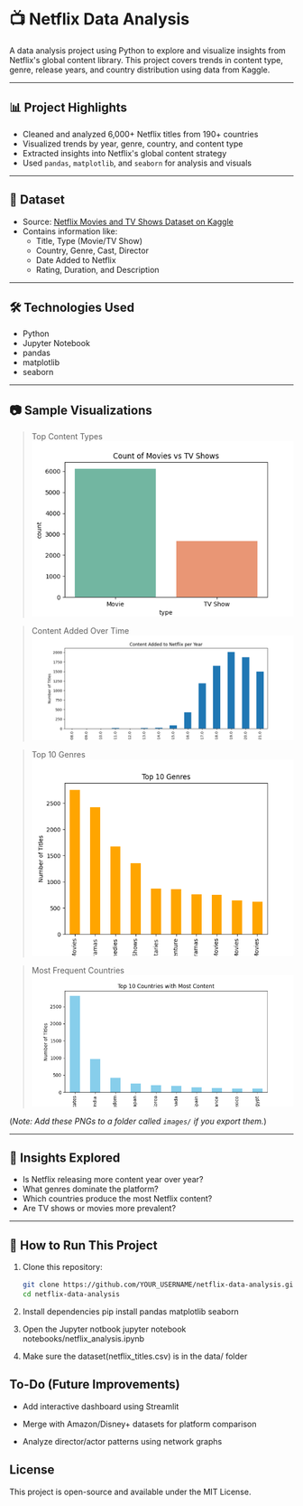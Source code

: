 # 📺 Netflix Data Analysis

A data analysis project using Python to explore and visualize insights from Netflix's global content library. This project covers trends in content type, genre, release years, and country distribution using data from Kaggle.

---

## 📊 Project Highlights

- Cleaned and analyzed 6,000+ Netflix titles from 190+ countries
- Visualized trends by year, genre, country, and content type
- Extracted insights into Netflix's global content strategy
- Used `pandas`, `matplotlib`, and `seaborn` for analysis and visuals

---

## 📁 Dataset

- Source: [Netflix Movies and TV Shows Dataset on Kaggle](https://www.kaggle.com/datasets/shivamb/netflix-shows)
- Contains information like:
  - Title, Type (Movie/TV Show)
  - Country, Genre, Cast, Director
  - Date Added to Netflix
  - Rating, Duration, and Description

---

## 🛠️ Technologies Used

- Python
- Jupyter Notebook
- pandas
- matplotlib
- seaborn

---

## 📷 Sample Visualizations

> Top Content Types  
> ![Content Types](images/type_count.png)

> Content Added Over Time  
> ![Year Added](images/year_added.png)

> Top 10 Genres  
> ![Genres](images/top_genres.png)

> Most Frequent Countries  
> ![Countries](images/top_countries.png)

(*Note: Add these PNGs to a folder called `images/` if you export them.*)

---

## 🧠 Insights Explored

- Is Netflix releasing more content year over year?
- What genres dominate the platform?
- Which countries produce the most Netflix content?
- Are TV shows or movies more prevalent?

---

## 🚀 How to Run This Project

1. Clone this repository:
   ```bash
   git clone https://github.com/YOUR_USERNAME/netflix-data-analysis.git
   cd netflix-data-analysis

2. Install dependencies
   pip install pandas matplotlib seaborn

3. Open the Jupyter notbook
   jupyter notebook notebooks/netflix_analysis.ipynb

4. Make sure the dataset(netflix_titles.csv) is in the data/ folder

## To-Do (Future Improvements)
- Add interactive dashboard using Streamlit

- Merge with Amazon/Disney+ datasets for platform comparison

- Analyze director/actor patterns using network graphs

## License
This project is open-source and available under the MIT License.